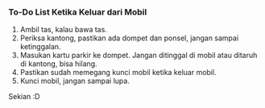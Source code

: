 ### To-Do List Ketika Keluar dari Mobil

1. Ambil tas, kalau bawa tas.
2. Periksa kantong, pastikan ada dompet dan ponsel, jangan sampai ketinggalan.
3. Masukan kartu parkir ke dompet. Jangan ditinggal di mobil atau ditaruh di kantong, bisa hilang.
4. Pastikan sudah memegang kunci mobil ketika keluar mobil.
5. Kunci mobil, jangan sampai lupa.

Sekian :D

<!-- {"time": "2005-11-29 11:34:13", "title": "To-Do List Ketika Keluar dari Mobil"} -->
